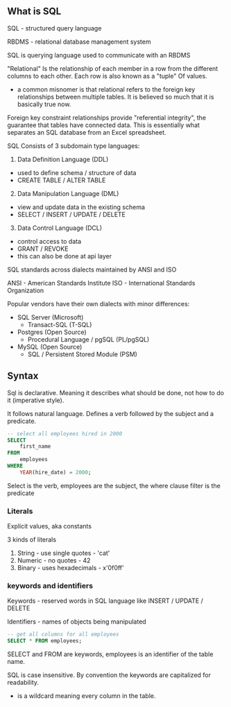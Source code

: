 ## What is SQL
SQL - structured query language

RBDMS - relational database management system

SQL is querying language used to communicate with an RBDMS

"Relational" Is the relationship of each member in a row from the different columns to each other. Each row is also known as a "tuple" Of values.
- a common misnomer is that relational refers to the foreign key relationships between multiple tables. It is believed so much that it is basically true now.

Foreign key constraint relationships provide "referential integrity", the guarantee that tables have connected data. This is essentially what separates an SQL database from an Excel spreadsheet.

SQL Consists of 3 subdomain type languages:
1. Data Definition Language (DDL) 
- used to define schema / structure of data
- CREATE TABLE / ALTER TABLE

2. Data Manipulation Language (DML)
- view and update data in the existing schema
- SELECT / INSERT / UPDATE / DELETE

3. Data Control Language (DCL)
- control access to data
- GRANT / REVOKE
- this can also be done at api layer


SQL standards across dialects maintained by ANSI and ISO 

ANSI - American Standards Institute
ISO - International Standards Organization

Popular vendors have their own dialects with minor differences:
- SQL Server (Microsoft)
	- Transact-SQL (T-SQL)
- Postgres (Open Source)
	- Procedural Language / pgSQL (PL/pgSQL)
- MySQL (Open Source)
	- SQL / Persistent Stored Module (PSM)

## Syntax
Sql is declarative. Meaning it describes what should be done, not how to do it (imperative style).

It follows natural language. Defines a verb followed by the subject and a predicate.

```sql
-- select all employees hired in 2000
SELECT 
    first_name
FROM
    employees
WHERE
    YEAR(hire_date) = 2000;
```

Select is the verb, employees are the subject, the where clause filter is the predicate

 ### Literals
Explicit values, aka constants

3 kinds of literals 
1. String - use single quotes - 'cat'
2. Numeric - no quotes - 42
3. Binary - uses hexadecimals - x'0f0ff'

### keywords and identifiers
Keywords - reserved words in SQL language like INSERT / UPDATE / DELETE

Identifiers - names of objects being manipulated

```sql
-- get all columns for all employees
SELECT * FROM employees;
```

SELECT and FROM are keywords, employees is an identifier of the table name.

SQL is case insensitive. By convention the keywords are capitalized for readability.

* is a wildcard meaning every column in the table.
